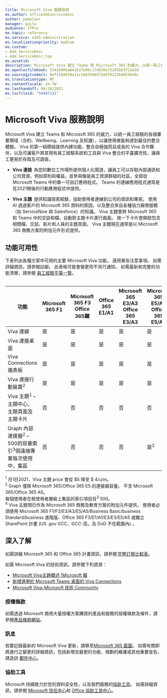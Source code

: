 ```yaml
---
title: Microsoft Viva 服務說明
ms.author: office365servicedesc
author: pamelaar
manager: gailw
audience: ITPro
ms.topic: reference
ms.service: o365-administration
ms.localizationpriority: medium
ms.custom:
- Adm_ServiceDesc
- Adm_ServiceDesc_top
ms.assetid: ''
description: Microsoft Viva 建立 Teams 和 Microsoft 365 的威力，以統一員工經驗的各個重要領域（合約、Wellbeing、Learning 及知識），以讓使用者能夠達到最佳的整合體驗。
ms.openlocfilehash: 5342d966a841b37e96c17d830a722455b372aa50
ms.sourcegitcommit: 0ef110d0f0a11c1943560373e0f022364053640c
ms.translationtype: MT
ms.contentlocale: zh-TW
ms.lasthandoff: 09/28/2021
ms.locfileid: "59987231"
---
```

# <a name="microsoft-viva-service-description"></a>Microsoft Viva 服務說明

Microsoft Viva 建立 Teams 和 Microsoft 365 的威力，以統一員工經驗的各個重要領域（合約、Wellbeing、Learning 及知識），以讓使用者能夠達到最佳的整合體驗。 Viva 的第一組模組提供內建功能、整合自極強而且成長的 Viva 合作夥伴，以及可讓客戶將其現有員工經驗系統和工具與 Viva 整合的平臺擴充性，讓員工更易於存取及可調查。

- **Viva 連接**  為您的數位工作場所提供個人化閘道，讓員工可以存取內部通訊和公司資源，例如原則和權益，並參與像是員工資源群組的社區，全部從 Microsoft Teams 中的單一可自訂應用程式。 Teams 的連線應用程式通常是在2021稍後的行動應用程式中提供。

- **Viva 主題**  提供知識探索經驗，協助使用者連線到公司的資訊和專家。 使用 AI 透過客戶的 Microsoft 365 資料的原因，以及整合來自各種協力廠商服務（如 ServiceNow 與 Salesforce）的知識。 Viva 主題會跨 Microsoft 365 和 Teams 中的交談和檔，自動對主題卡片進行曲面。 按一下卡片會開啟包含相關檔、交談、影片和人員的主題頁面。 Viva 主題現在通常是以 Microsoft 365 商務方案的附加元件形式提供。

## <a name="feature-availability"></a>功能可用性

下表列出各種方案中可用的主要 Microsoft Viva 功能。 適用某些注意事項。 如需詳細資訊，請參閱註腳。 此表格可能會變更而不另行通知。 如需最新和完整的功能清單，請參閱 [員工經驗平臺一覽](https://www.microsoft.com/microsoft-viva/overview)。<br><br>

| 功能  | Microsoft 365 F1  | Microsoft 365 F3 <br/>Office 365鍵 | Office 365 E1/A1  | Microsoft 365 E3/A3 <br/>Office 365 E3/A3  | Microsoft 365 E5/A5 <br/>Office 365 E5/A5   | Microsoft 365 商務基本版  | Microsoft 365 商務標準版  | Microsoft 365 商務進階版  | Viva 主題<sup>4</sup> <br/>附加元件 |
|---------|----------|----------------------|-------------|-----------------------------|------------------------------|----------------------|-------------------------|------------------------|-----------------------|
| Viva 連線  | 是  | 是  | 是  | 是  | 是  | 是  | 是  | 是  | 否  |
| Viva 連接桌面  | 是  | 是  | 是  | 是  | 是  | 是  | 是  | 是  | 否  |
| Viva Connections 儀表板  | 是  | 是  | 是  | 是  | 是  | 是  | 是  | 是  | 否  |
| Viva 連接行動裝置<sup>2</sup>  | 是  | 是  | 是  | 是  | 是  | 是  | 是  | 是  | 否  |
| Viva 主題<sup>1</sup> –主題中心、主題頁面及主題卡片  | 否  | 否  | 否  | 否  | 否  | 否  | 否  | 否  | 是  |
| Graph 內容連接器<sup>2</sup> –500的容量索引<sup>3</sup>個遠端專案每次使用中，集區  | 否  | 否  | 否  | 否  | 是<sup>2</sup>  | 否  | 否  | 否  | 是  |

<sup>1</sup> 月1日2021，Viva 主題 price 會從 $5 降至 $ 4/u/m。 <br/>
<sup>2</sup> Graph 僅限 Microsoft 365/Office 365 E5 的連接器容量。 不含 Microsoft 365/Office 365 A5。 <br/>
每個使用者在租使用者層級上集區的索引項目目<sup>3</sup> 500。 <br/>
<sup>4</sup> Viva 主題現已作為 Microsoft 365 商務及教育方案的附加元件提供。 使用者必須使用 Microsoft 365 F1/F3/E3/A3/E5/A5/Business Basic/business Standard/business 進階版、Office 365 F3/E1/A1/E3/E3/E5/A5 或獨立 SharePoint 計畫 (US .gov GCC、GCC-高，及 DoD 不在範圍內) 。

## <a name="learn-more"></a>深入了解

如需詳細 Microsoft 365 和 Office 365 計畫資訊，請參閱 [完整訂閱比較表](https://www.microsoft.com/microsoft-365/compare-microsoft-365-enterprise-plans)。

如需 Microsoft Viva 的技術資訊，請參閱下列資源：

- [Microsoft Viva主題概述 |Microsoft 檔](/microsoft-365/knowledge/topic-experiences-overview)
- [新增適用於 Microsoft Teams 桌面的 Viva Connections](/sharepoint/viva-connections)
- [Microsoft Viva-Microsoft 技術 Community](https://techcommunity.microsoft.com/t5/microsoft-viva/ct-p/MicrosoftViva)

### <a name="licensing-terms"></a>授權條款

如需透過 Microsoft 商用大量授權方案購買的產品和服務的授權條款及條件，請參閱[產品條款網站](https://www.microsoft.com/licensing/terms/)。

### <a name="messaging"></a>訊息

若要記錄最新的 Microsoft Viva 更新，請移至[Microsoft 365 藍圖](https://www.microsoft.com/microsoft-365/roadmap)。 如需有關即將進行之變更的詳細資訊，包括新增及變更的功能、規劃的維護或其他重要宣告，請造訪 [郵件中心](/microsoft-365/admin/manage/message-center)。

### <a name="accessibility"></a>協助工具

Microsoft 持續致力於您的資料安全性，以及我們服務的[協助工具](https://www.microsoft.com/trust-center/compliance/accessibility)。 如需詳細資訊，請參閱 [Microsoft 信任中心](https://www.microsoft.com/trust-center)和 [Office 協助工具中心](https://support.office.com/article/ecab0fcf-d143-4fe8-a2ff-6cd596bddc6d)。
